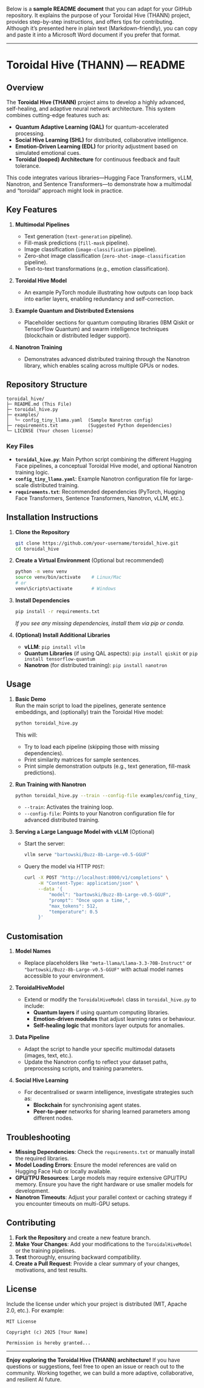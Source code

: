 Below is a **sample README document** that you can adapt for your GitHub repository. It explains the purpose of your Toroidal Hive (THANN) project, provides step-by-step instructions, and offers tips for contributing. Although it’s presented here in plain text (Markdown-friendly), you can copy and paste it into a Microsoft Word document if you prefer that format.

---

# **Toroidal Hive (THANN) — README**

## **Overview**
The **Toroidal Hive (THANN)** project aims to develop a highly advanced, self-healing, and adaptive neural network architecture. This system combines cutting-edge features such as:
- **Quantum Adaptive Learning (QAL)** for quantum-accelerated processing.  
- **Social Hive Learning (SHL)** for distributed, collaborative intelligence.  
- **Emotion-Driven Learning (EDL)** for priority adjustment based on simulated emotional cues.  
- **Toroidal (looped) Architecture** for continuous feedback and fault tolerance.

This code integrates various libraries—Hugging Face Transformers, vLLM, Nanotron, and Sentence Transformers—to demonstrate how a multimodal and “toroidal” approach might look in practice.

## **Key Features**

1. **Multimodal Pipelines**  
   - Text generation (`text-generation` pipeline).  
   - Fill-mask predictions (`fill-mask` pipeline).  
   - Image classification (`image-classification` pipeline).  
   - Zero-shot image classification (`zero-shot-image-classification` pipeline).  
   - Text-to-text transformations (e.g., emotion classification).

2. **Toroidal Hive Model**  
   - An example PyTorch module illustrating how outputs can loop back into earlier layers, enabling redundancy and self-correction.

3. **Example Quantum and Distributed Extensions**  
   - Placeholder sections for quantum computing libraries (IBM Qiskit or TensorFlow Quantum) and swarm intelligence techniques (blockchain or distributed ledger support).

4. **Nanotron Training**  
   - Demonstrates advanced distributed training through the Nanotron library, which enables scaling across multiple GPUs or nodes.

## **Repository Structure**

```
toroidal_hive/
├─ README.md (This File)
├─ toroidal_hive.py
├─ examples/
│  └─ config_tiny_llama.yaml  (Sample Nanotron config)
├─ requirements.txt           (Suggested Python dependencies)
└─ LICENSE (Your chosen license)
```

### **Key Files**
- **`toroidal_hive.py`**: Main Python script combining the different Hugging Face pipelines, a conceptual Toroidal Hive model, and optional Nanotron training logic.  
- **`config_tiny_llama.yaml`**: Example Nanotron configuration file for large-scale distributed training.  
- **`requirements.txt`**: Recommended dependencies (PyTorch, Hugging Face Transformers, Sentence Transformers, Nanotron, vLLM, etc.).

## **Installation Instructions**

1. **Clone the Repository**  
   ```bash
   git clone https://github.com/your-username/toroidal_hive.git
   cd toroidal_hive
   ```

2. **Create a Virtual Environment** (Optional but recommended)  
   ```bash
   python -m venv venv
   source venv/bin/activate    # Linux/Mac
   # or
   venv\Scripts\activate       # Windows
   ```

3. **Install Dependencies**  
   ```bash
   pip install -r requirements.txt
   ```
   *If you see any missing dependencies, install them via pip or conda.*

4. **(Optional) Install Additional Libraries**  
   - **vLLM**: `pip install vllm`  
   - **Quantum Libraries** (if using QAL aspects): `pip install qiskit` or `pip install tensorflow-quantum`  
   - **Nanotron** (for distributed training): `pip install nanotron`

## **Usage**

1. **Basic Demo**  
   Run the main script to load the pipelines, generate sentence embeddings, and (optionally) train the Toroidal Hive model:
   ```bash
   python toroidal_hive.py
   ```
   This will:
   - Try to load each pipeline (skipping those with missing dependencies).  
   - Print similarity matrices for sample sentences.  
   - Print simple demonstration outputs (e.g., text generation, fill-mask predictions).

2. **Run Training with Nanotron**  
   ```bash
   python toroidal_hive.py --train --config-file examples/config_tiny_llama.yaml
   ```
   - `--train`: Activates the training loop.  
   - `--config-file`: Points to your Nanotron configuration file for advanced distributed training.

3. **Serving a Large Language Model with vLLM** (Optional)  
   - Start the server:
     ```bash
     vllm serve "bartowski/Buzz-8b-Large-v0.5-GGUF"
     ```
   - Query the model via HTTP `POST`:
     ```bash
     curl -X POST "http://localhost:8000/v1/completions" \
          -H "Content-Type: application/json" \
          --data '{
              "model": "bartowski/Buzz-8b-Large-v0.5-GGUF",
              "prompt": "Once upon a time,",
              "max_tokens": 512,
              "temperature": 0.5
          }'
     ```

## **Customisation**
1. **Model Names**  
   - Replace placeholders like `"meta-llama/Llama-3.3-70B-Instruct"` or `"bartowski/Buzz-8b-Large-v0.5-GGUF"` with actual model names accessible to your environment.

2. **ToroidalHiveModel**  
   - Extend or modify the `ToroidalHiveModel` class in `toroidal_hive.py` to include:  
     - **Quantum layers** if using quantum computing libraries.  
     - **Emotion-driven modules** that adjust learning rates or behaviour.  
     - **Self-healing logic** that monitors layer outputs for anomalies.

3. **Data Pipeline**  
   - Adapt the script to handle your specific multimodal datasets (images, text, etc.).  
   - Update the Nanotron config to reflect your dataset paths, preprocessing scripts, and training parameters.

4. **Social Hive Learning**  
   - For decentralised or swarm intelligence, investigate strategies such as:  
     - **Blockchain** for synchronising agent states.  
     - **Peer-to-peer** networks for sharing learned parameters among different nodes.

## **Troubleshooting**
- **Missing Dependencies**: Check the `requirements.txt` or manually install the required libraries.  
- **Model Loading Errors**: Ensure the model references are valid on Hugging Face Hub or locally available.  
- **GPU/TPU Resources**: Large models may require extensive GPU/TPU memory. Ensure you have the right hardware or use smaller models for development.  
- **Nanotron Timeouts**: Adjust your parallel context or caching strategy if you encounter timeouts on multi-GPU setups.

## **Contributing**
1. **Fork the Repository** and create a new feature branch.  
2. **Make Your Changes**: Add your modifications to the `ToroidalHiveModel` or the training pipelines.  
3. **Test** thoroughly, ensuring backward compatibility.  
4. **Create a Pull Request**: Provide a clear summary of your changes, motivations, and test results.  

## **License**
Include the license under which your project is distributed (MIT, Apache 2.0, etc.). For example:

```
MIT License

Copyright (c) 2025 [Your Name]

Permission is hereby granted...
```

---

**Enjoy exploring the Toroidal Hive (THANN) architecture!** If you have questions or suggestions, feel free to open an issue or reach out to the community. Working together, we can build a more adaptive, collaborative, and resilient AI future.
